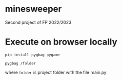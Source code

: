 # minesweeper
Second project of FP 2022/2023

# Execute on browser locally
```pip install pygbag pygame```

```pygbag /folder```

where `folder` is project folder with the file main.py
